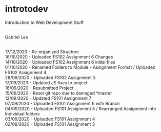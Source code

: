 # introtodev

Introduction to Web Development Stuff<br/><br/>

Gabriel Lee<br/><br/>

17/12/2020 - Re-organized Structure<br/>
16/10/2020 - Uploaded FS102 Assignment 6 Changes<br/>
14/10/2020 - Uploaded FS102 Assignment 6 initial files<br/>
01/10/2020 - Renamed Folders to Module - Assignment Format / Uploaded FS102 Assignment 4<br/>
28/09/2020 - Uploaded FS102 Assignment 3<br/>
17/09/2020 - Updated JS fixes to project<br/>
16/09/2020 - Resubmitted Project<br/>
15/09/2020 - Reset git repo due to damaged \*master<br/>
12/09/2020 - Updated FS101 Assignment 7<br/>
07/09/2020 - Uploaded FS101 Assignment 6 with Branch<br/>
04/09/2020 - Uploaded FS101 Assignment 5 / Rearranged Assignment into Individual folders<br/>
03/09/2020 - Uploaded FS101 Assignment 4<br/>
02/09/2020 - Uploaded FS101 Assignment 3<br/>
